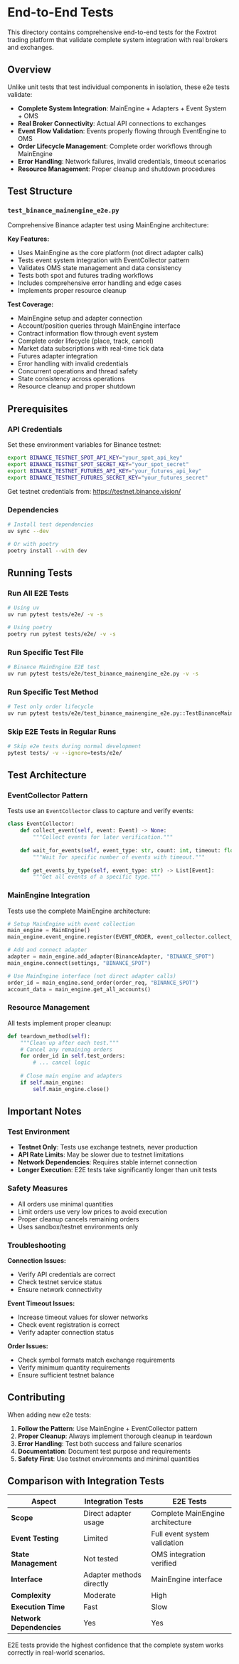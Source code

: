 # End-to-End Tests

This directory contains comprehensive end-to-end tests for the Foxtrot trading platform that validate complete system integration with real brokers and exchanges.

## Overview

Unlike unit tests that test individual components in isolation, these e2e tests validate:

- **Complete System Integration**: MainEngine + Adapters + Event System + OMS
- **Real Broker Connectivity**: Actual API connections to exchanges
- **Event Flow Validation**: Events properly flowing through EventEngine to OMS
- **Order Lifecycle Management**: Complete order workflows through MainEngine
- **Error Handling**: Network failures, invalid credentials, timeout scenarios
- **Resource Management**: Proper cleanup and shutdown procedures

## Test Structure

### `test_binance_mainengine_e2e.py`

Comprehensive Binance adapter test using MainEngine architecture:

**Key Features:**
- Uses MainEngine as the core platform (not direct adapter calls)
- Tests event system integration with EventCollector pattern
- Validates OMS state management and data consistency
- Tests both spot and futures trading workflows
- Includes comprehensive error handling and edge cases
- Implements proper resource cleanup

**Test Coverage:**
- MainEngine setup and adapter connection
- Account/position queries through MainEngine interface
- Contract information flow through event system  
- Complete order lifecycle (place, track, cancel)
- Market data subscriptions with real-time tick data
- Futures adapter integration
- Error handling with invalid credentials
- Concurrent operations and thread safety
- State consistency across operations
- Resource cleanup and proper shutdown

## Prerequisites

### API Credentials

Set these environment variables for Binance testnet:

```bash
export BINANCE_TESTNET_SPOT_API_KEY="your_spot_api_key"
export BINANCE_TESTNET_SPOT_SECRET_KEY="your_spot_secret"
export BINANCE_TESTNET_FUTURES_API_KEY="your_futures_api_key" 
export BINANCE_TESTNET_FUTURES_SECRET_KEY="your_futures_secret"
```

Get testnet credentials from: https://testnet.binance.vision/

### Dependencies

```bash
# Install test dependencies
uv sync --dev

# Or with poetry
poetry install --with dev
```

## Running Tests

### Run All E2E Tests
```bash
# Using uv
uv run pytest tests/e2e/ -v -s

# Using poetry  
poetry run pytest tests/e2e/ -v -s
```

### Run Specific Test File
```bash
# Binance MainEngine E2E test
uv run pytest tests/e2e/test_binance_mainengine_e2e.py -v -s
```

### Run Specific Test Method
```bash
# Test only order lifecycle
uv run pytest tests/e2e/test_binance_mainengine_e2e.py::TestBinanceMainEngineE2E::test_order_lifecycle_through_main_engine -v -s
```

### Skip E2E Tests in Regular Runs
```bash
# Skip e2e tests during normal development
pytest tests/ -v --ignore=tests/e2e/
```

## Test Architecture

### EventCollector Pattern

Tests use an `EventCollector` class to capture and verify events:

```python
class EventCollector:
    def collect_event(self, event: Event) -> None:
        """Collect events for later verification."""
        
    def wait_for_events(self, event_type: str, count: int, timeout: float) -> bool:
        """Wait for specific number of events with timeout."""
        
    def get_events_by_type(self, event_type: str) -> List[Event]:
        """Get all events of a specific type."""
```

### MainEngine Integration

Tests use the complete MainEngine architecture:

```python
# Setup MainEngine with event collection
main_engine = MainEngine()
main_engine.event_engine.register(EVENT_ORDER, event_collector.collect_event)

# Add and connect adapter
adapter = main_engine.add_adapter(BinanceAdapter, "BINANCE_SPOT")
main_engine.connect(settings, "BINANCE_SPOT")

# Use MainEngine interface (not direct adapter calls)
order_id = main_engine.send_order(order_req, "BINANCE_SPOT")
account_data = main_engine.get_all_accounts()
```

### Resource Management

All tests implement proper cleanup:

```python
def teardown_method(self):
    """Clean up after each test."""
    # Cancel any remaining orders
    for order_id in self.test_orders:
        # ... cancel logic
    
    # Close main engine and adapters
    if self.main_engine:
        self.main_engine.close()
```

## Important Notes

### Test Environment

- **Testnet Only**: Tests use exchange testnets, never production
- **API Rate Limits**: May be slower due to testnet limitations
- **Network Dependencies**: Requires stable internet connection
- **Longer Execution**: E2E tests take significantly longer than unit tests

### Safety Measures

- All orders use minimal quantities
- Limit orders use very low prices to avoid execution
- Proper cleanup cancels remaining orders
- Uses sandbox/testnet environments only

### Troubleshooting

**Connection Issues:**
- Verify API credentials are correct
- Check testnet service status
- Ensure network connectivity

**Event Timeout Issues:**
- Increase timeout values for slower networks
- Check event registration is correct
- Verify adapter connection status

**Order Issues:**
- Check symbol formats match exchange requirements
- Verify minimum quantity requirements
- Ensure sufficient testnet balance

## Contributing

When adding new e2e tests:

1. **Follow the Pattern**: Use MainEngine + EventCollector pattern
2. **Proper Cleanup**: Always implement thorough cleanup in teardown
3. **Error Handling**: Test both success and failure scenarios  
4. **Documentation**: Document test purpose and requirements
5. **Safety First**: Use testnet environments and minimal quantities

## Comparison with Integration Tests

| Aspect | Integration Tests | E2E Tests |
|--------|------------------|-----------|
| **Scope** | Direct adapter usage | Complete MainEngine architecture |
| **Event Testing** | Limited | Full event system validation |
| **State Management** | Not tested | OMS integration verified |
| **Interface** | Adapter methods directly | MainEngine interface |
| **Complexity** | Moderate | High |
| **Execution Time** | Fast | Slow |
| **Network Dependencies** | Yes | Yes |

E2E tests provide the highest confidence that the complete system works correctly in real-world scenarios.